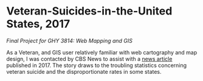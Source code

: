 # Veteran-Suicides-in-the-United States, 2017
*Final Project for GHY 3814: Web Mapping and GIS*

As a Veteran, and GIS user relatively familiar with web cartography and map design, I was contacted by CBS News to assist with a [news article](https://www.cbsnews.com/news/suicide-among-veterans-higher-states/) published in 2017. The story draws to the troubling statistics concerning veteran suicide and the disproportionate rates in some states.
